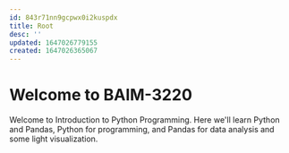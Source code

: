 ```yaml
---
id: 843r71nn9gcpwx0i2kuspdx
title: Root
desc: ''
updated: 1647026779155
created: 1647026365067
---
```

# Welcome to BAIM-3220

Welcome to Introduction to Python Programming. Here we'll learn Python and Pandas, Python for programming, and Pandas for data analysis and some light visualization.
